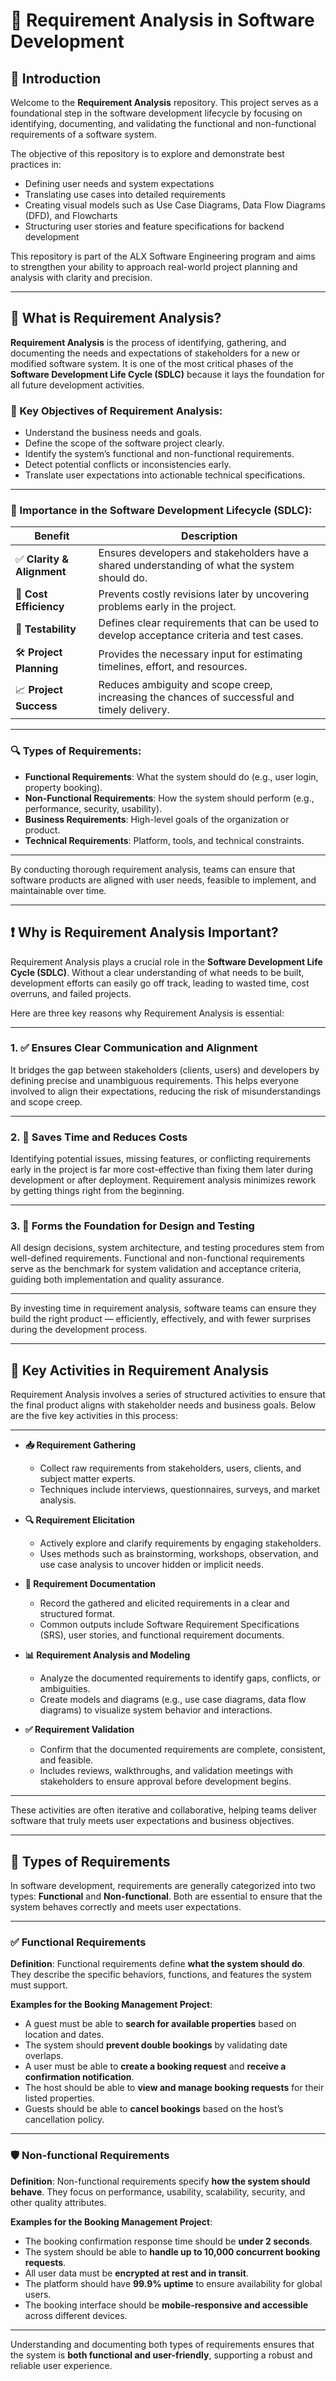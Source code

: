 # 📘 Requirement Analysis in Software Development

## 🧾 Introduction

Welcome to the **Requirement Analysis** repository. This project serves as a foundational step in the software development lifecycle by focusing on identifying, documenting, and validating the functional and non-functional requirements of a software system.

The objective of this repository is to explore and demonstrate best practices in:
- Defining user needs and system expectations
- Translating use cases into detailed requirements
- Creating visual models such as Use Case Diagrams, Data Flow Diagrams (DFD), and Flowcharts
- Structuring user stories and feature specifications for backend development

This repository is part of the ALX Software Engineering program and aims to strengthen your ability to approach real-world project planning and analysis with clarity and precision.

---

## 📌 What is Requirement Analysis?

**Requirement Analysis** is the process of identifying, gathering, and documenting the needs and expectations of stakeholders for a new or modified software system. It is one of the most critical phases of the **Software Development Life Cycle (SDLC)** because it lays the foundation for all future development activities.

### 🎯 Key Objectives of Requirement Analysis:
- Understand the business needs and goals.
- Define the scope of the software project clearly.
- Identify the system’s functional and non-functional requirements.
- Detect potential conflicts or inconsistencies early.
- Translate user expectations into actionable technical specifications.

---

### 🧠 Importance in the Software Development Lifecycle (SDLC):

| Benefit | Description |
|--------|-------------|
| ✅ **Clarity & Alignment** | Ensures developers and stakeholders have a shared understanding of what the system should do. |
| 💸 **Cost Efficiency** | Prevents costly revisions later by uncovering problems early in the project. |
| 🧪 **Testability** | Defines clear requirements that can be used to develop acceptance criteria and test cases. |
| 🛠️ **Project Planning** | Provides the necessary input for estimating timelines, effort, and resources. |
| 📈 **Project Success** | Reduces ambiguity and scope creep, increasing the chances of successful and timely delivery. |

---

### 🔍 Types of Requirements:
- **Functional Requirements**: What the system should do (e.g., user login, property booking).
- **Non-Functional Requirements**: How the system should perform (e.g., performance, security, usability).
- **Business Requirements**: High-level goals of the organization or product.
- **Technical Requirements**: Platform, tools, and technical constraints.

---

By conducting thorough requirement analysis, teams can ensure that software products are aligned with user needs, feasible to implement, and maintainable over time.

---

## ❗ Why is Requirement Analysis Important?

Requirement Analysis plays a crucial role in the **Software Development Life Cycle (SDLC)**. Without a clear understanding of what needs to be built, development efforts can easily go off track, leading to wasted time, cost overruns, and failed projects.

Here are three key reasons why Requirement Analysis is essential:

---

### 1. ✅ Ensures Clear Communication and Alignment

It bridges the gap between stakeholders (clients, users) and developers by defining precise and unambiguous requirements. This helps everyone involved to align their expectations, reducing the risk of misunderstandings and scope creep.

---

### 2. 💸 Saves Time and Reduces Costs

Identifying potential issues, missing features, or conflicting requirements early in the project is far more cost-effective than fixing them later during development or after deployment. Requirement analysis minimizes rework by getting things right from the beginning.

---

### 3. 📐 Forms the Foundation for Design and Testing

All design decisions, system architecture, and testing procedures stem from well-defined requirements. Functional and non-functional requirements serve as the benchmark for system validation and acceptance criteria, guiding both implementation and quality assurance.

---

By investing time in requirement analysis, software teams can ensure they build the right product — efficiently, effectively, and with fewer surprises during the development process.

---


## 🧩 Key Activities in Requirement Analysis

Requirement Analysis involves a series of structured activities to ensure that the final product aligns with stakeholder needs and business goals. Below are the five key activities in this process:

---

- **📥 Requirement Gathering**
  - Collect raw requirements from stakeholders, users, clients, and subject matter experts.
  - Techniques include interviews, questionnaires, surveys, and market analysis.

- **🔍 Requirement Elicitation**
  - Actively explore and clarify requirements by engaging stakeholders.
  - Uses methods such as brainstorming, workshops, observation, and use case analysis to uncover hidden or implicit needs.

- **📝 Requirement Documentation**
  - Record the gathered and elicited requirements in a clear and structured format.
  - Common outputs include Software Requirement Specifications (SRS), user stories, and functional requirement documents.

- **📊 Requirement Analysis and Modeling**
  - Analyze the documented requirements to identify gaps, conflicts, or ambiguities.
  - Create models and diagrams (e.g., use case diagrams, data flow diagrams) to visualize system behavior and interactions.

- **✅ Requirement Validation**
  - Confirm that the documented requirements are complete, consistent, and feasible.
  - Includes reviews, walkthroughs, and validation meetings with stakeholders to ensure approval before development begins.

---

These activities are often iterative and collaborative, helping teams deliver software that truly meets user expectations and business objectives.

---

## 🧾 Types of Requirements

In software development, requirements are generally categorized into two types: **Functional** and **Non-functional**. Both are essential to ensure that the system behaves correctly and meets user expectations.

---

### ✅ Functional Requirements

**Definition**: Functional requirements define **what the system should do**. They describe the specific behaviors, functions, and features the system must support.

**Examples for the Booking Management Project**:
- A guest must be able to **search for available properties** based on location and dates.
- The system should **prevent double bookings** by validating date overlaps.
- A user must be able to **create a booking request** and **receive a confirmation notification**.
- The host should be able to **view and manage booking requests** for their listed properties.
- Guests should be able to **cancel bookings** based on the host’s cancellation policy.

---

### 🛡️ Non-functional Requirements

**Definition**: Non-functional requirements specify **how the system should behave**. They focus on performance, usability, scalability, security, and other quality attributes.

**Examples for the Booking Management Project**:
- The booking confirmation response time should be **under 2 seconds**.
- The system should be able to **handle up to 10,000 concurrent booking requests**.
- All user data must be **encrypted at rest and in transit**.
- The platform should have **99.9% uptime** to ensure availability for global users.
- The booking interface should be **mobile-responsive and accessible** across different devices.

---

Understanding and documenting both types of requirements ensures that the system is **both functional and user-friendly**, supporting a robust and reliable user experience.
